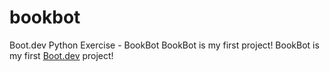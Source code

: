 # bookbot
Boot.dev Python Exercise - BookBot
BookBot is my first project!
BookBot is my first [Boot.dev](https://www.boot.dev) project!
